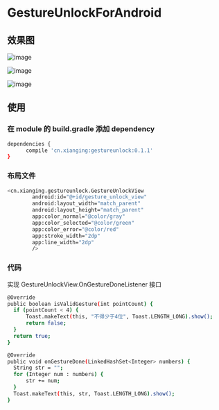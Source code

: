 # GestureUnlockForAndroid

## 效果图

![image](https://github.com/xiaoza/GestureUnlockForAndroid/blob/master/gestureunlockforandroid_01.png)

![image](https://github.com/xiaoza/GestureUnlockForAndroid/blob/master/gestureunlockforandroid_02.png)

![image](https://github.com/xiaoza/GestureUnlockForAndroid/blob/master/gestureunlockforandroid_03.png)

## 使用

### 在 module 的 build.gradle 添加 dependency

```bash
dependencies {
      compile 'cn.xianging:gestureunlock:0.1.1'
}
```

### 布局文件

```bash
<cn.xianging.gestureunlock.GestureUnlockView
        android:id="@+id/gesture_unlock_view"
        android:layout_width="match_parent"
        android:layout_height="match_parent"
        app:color_normal="@color/gray"
        app:color_selected="@color/green"
        app:color_error="@color/red"
        app:stroke_width="2dp"
        app:line_width="2dp"
        />
```

### 代码

实现 GestureUnlockView.OnGestureDoneListener 接口

```bash
@Override
public boolean isValidGesture(int pointCount) {
  if (pointCount < 4) {
      Toast.makeText(this, "不得少于4位", Toast.LENGTH_LONG).show();
      return false;
  }
  return true;
}

@Override
public void onGestureDone(LinkedHashSet<Integer> numbers) {
  String str = "";
  for (Integer num : numbers) {
      str += num;
  }
  Toast.makeText(this, str, Toast.LENGTH_LONG).show();
}
```
